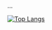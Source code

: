 
...

[![Top Langs](https://github-readme-stats.vercel.app/api/top-langs/?username=syuwachan)](https://github.com/anuraghazra/github-readme-stats)
